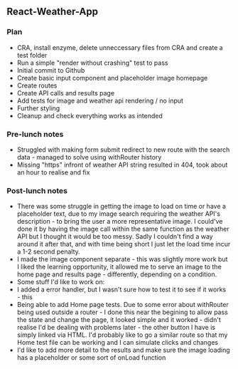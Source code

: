 ## React-Weather-App

### Plan
* CRA, install enzyme, delete unneccessary files from CRA and create a test folder
* Run a simple "render without crashing" test to pass
* Initial commit to Github
* Create basic input component and placeholder image homepage
* Create routes
* Create API calls and results page
* Add tests for image and weather api rendering / no input
* Further styling
* Cleanup and check everything works as intended

### Pre-lunch notes
* Struggled with making form submit redirect to new route with the search data - managed to solve using withRouter history
* Missing "https" infront of weather API string resulted in 404, took about an hour to realise and fix

### Post-lunch notes
* There was some struggle in getting the image to load on time or have a placeholder text, due to my image search requiring the weather API's description - to bring the user a more representative image. I could've done it by having the image call within the same function as the weather API but I thought it would be too messy. Sadly I couldn't find a way around it after that, and with time being short I just let the load time incur a 1-2 second penalty.
* I made the image component separate - this was slightly more work but I liked the learning opportunity, it allowed me to serve an image to the home page and results page - differently, depending on a condition.
* Some stuff I'd like to work on:
* I added a error handler, but I wasn't sure how to test it to see if it works - this 
* Being able to add Home page tests. Due to some error about withRouter being used outside a router - I done this near the begining to allow pass the state and change the page, it looked simple and it worked - didn't realise I'd be dealing with problems later - the other button I have is simply linked via HTML. I'd probably like to go a similar route so that my Home test file can be working and I can simulate clicks and changes
* I'd like to add more detail to the results and make sure the image loading has a placeholder or some sort of onLoad function
